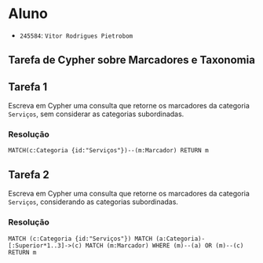 # Aluno
* `245584`: `Vitor Rodrigues Pietrobom`

## Tarefa de Cypher sobre Marcadores e Taxonomia

## Tarefa 1

Escreva em Cypher uma consulta que retorne os marcadores da categoria `Serviços`, sem considerar as categorias subordinadas.

### Resolução
~~~cypher
MATCH(c:Categoria {id:"Serviços"})--(m:Marcador) RETURN m
~~~

## Tarefa 2

Escreva em Cypher uma consulta que retorne os marcadores da categoria `Serviços`, considerando as categorias subordinadas.

### Resolução
~~~cypher
MATCH (c:Categoria {id:"Serviços"}) MATCH (a:Categoria)-[:Superior*1..3]->(c) MATCH (m:Marcador) WHERE (m)--(a) OR (m)--(c) RETURN m
~~~
